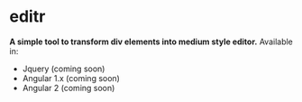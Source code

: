 # editr
**A simple tool to transform div elements into medium style editor.**
Available in:
- Jquery (coming soon)
- Angular 1.x (coming soon)
- Angular 2 (coming soon)

